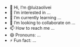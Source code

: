 - 👋 Hi, I’m @luizaolivei
- 👀 I’m interested in ...
- 🌱 I’m currently learning ...
- 💞️ I’m looking to collaborate on ...
- 📫 How to reach me ...
- 😄 Pronouns: ...
- ⚡ Fun fact: ...

<!---
luizaolivei/luizaolivei is a ✨ special ✨ repository because its `README.md` (this file) appears on your GitHub profile.
You can click the Preview link to take a look at your changes.
--->
